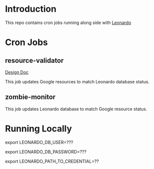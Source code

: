 # Introduction

This repo contains cron jobs running along side with [Leonardo](https://github.com/databiosphere/leonardo)

# Cron Jobs
## resource-validator
[Design Doc](https://broadworkbench.atlassian.net/wiki/spaces/IA/pages/737542150/2020-08-25+Proposal+for+Resource+Validator+Cron+Job)

This job updates Google resources to match Leonardo database status.

## zombie-monitor

This job updates Leonardo database to match Google resource status.

# Running Locally
export LEONARDO_DB_USER=???

export LEONARDO_DB_PASSWORD=???

export LEONARDO_PATH_TO_CREDENTIAL=??